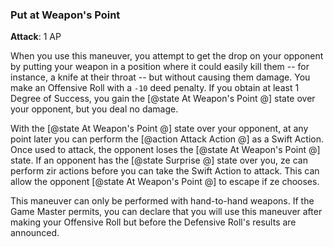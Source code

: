 ### Put at Weapon's Point
**Attack**: 1 AP

When you use this maneuver, you attempt to get the drop on your opponent by putting your weapon in a position where it could easily kill them -- for instance, a knife at their throat -- but without causing them damage. You make an Offensive Roll with a `-10` deed penalty. If you obtain at least 1 Degree of Success, you gain the [@state At Weapon's Point @] state over your opponent, but you deal no damage.

With the [@state At Weapon's Point @] state over your opponent, at any point later you can perform the [@action Attack Action @] as a Swift Action. Once used to attack, the opponent loses the [@state At Weapon's Point @] state. If an opponent has the [@state Surprise @] state over you, ze can perform zir actions before you can take the Swift Action to attack. This can allow the opponent [@state At Weapon's Point @] to escape if ze chooses.

This maneuver can only be performed with hand-to-hand weapons. If the Game Master permits, you can declare that you will use this maneuver after making your Offensive Roll but before the Defensive Roll's results are announced.
